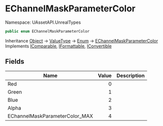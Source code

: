 # EChannelMaskParameterColor

Namespace: UAssetAPI.UnrealTypes

```csharp
public enum EChannelMaskParameterColor
```

Inheritance [Object](https://docs.microsoft.com/en-us/dotnet/api/system.object) → [ValueType](https://docs.microsoft.com/en-us/dotnet/api/system.valuetype) → [Enum](https://docs.microsoft.com/en-us/dotnet/api/system.enum) → [EChannelMaskParameterColor](./uassetapi.unrealtypes.echannelmaskparametercolor.md)<br>
Implements [IComparable](https://docs.microsoft.com/en-us/dotnet/api/system.icomparable), [IFormattable](https://docs.microsoft.com/en-us/dotnet/api/system.iformattable), [IConvertible](https://docs.microsoft.com/en-us/dotnet/api/system.iconvertible)

## Fields

| Name | Value | Description |
| --- | --: | --- |
| Red | 0 |  |
| Green | 1 |  |
| Blue | 2 |  |
| Alpha | 3 |  |
| EChannelMaskParameterColor_MAX | 4 |  |
